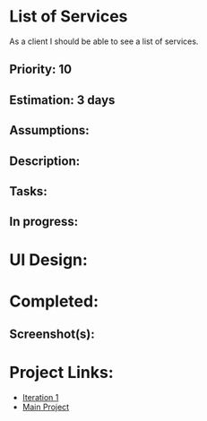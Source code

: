 # List of Services
As a client I should be able to see a list of services.

## Priority: 10

## Estimation: 3 days

## Assumptions:


## Description:


## Tasks:


## In progress:


# UI Design:

# Completed:


## Screenshot(s):

# Project Links:
- [Iteration 1](../iteration_1.md)
- [Main Project](../../README.md)
